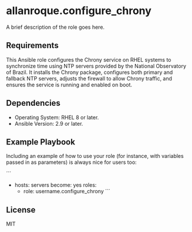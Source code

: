allanroque.configure_chrony
=========

A brief description of the role goes here.

Requirements
------------

This Ansible role configures the Chrony service on RHEL systems to synchronize time using NTP servers provided by the National Observatory of Brazil. It installs the Chrony package, configures both primary and fallback NTP servers, adjusts the firewall to allow Chrony traffic, and ensures the service is running and enabled on boot.


Dependencies
------------

- Operating System: RHEL 8 or later.
- Ansible Version: 2.9 or later.

Example Playbook
----------------

Including an example of how to use your role (for instance, with variables passed in as parameters) is always nice for users too:

´´´
- hosts: servers
  become: yes
  roles:
    - role: username.configure_chrony
´´´

License
-------

MIT
